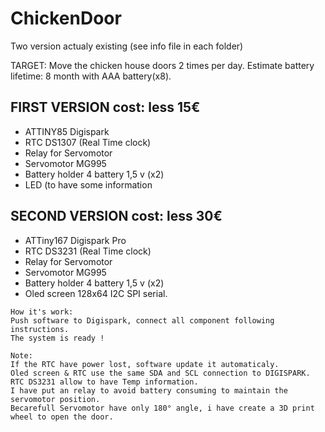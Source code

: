 # ChickenDoor
Two version actualy existing (see info file in each folder)

TARGET:
Move the chicken house doors 2 times per day.
Estimate battery lifetime: 8 month with AAA battery(x8).


## FIRST VERSION cost: less 15€
*   ATTINY85 Digispark
*   RTC DS1307 (Real Time clock)
*   Relay for Servomotor
*   Servomotor MG995
*   Battery holder 4 battery 1,5 v (x2)
*   LED (to have some information

## SECOND VERSION cost: less 30€
*   ATTiny167 Digispark Pro
*   RTC DS3231 (Real Time clock)
*   Relay for Servomotor
*   Servomotor MG995
*   Battery holder 4 battery 1,5 v (x2)
*   Oled screen 128x64 I2C SPI serial.

```
How it's work:
Push software to Digispark, connect all component following instructions.
The system is ready !

Note:
If the RTC have power lost, software update it automaticaly.
Oled screen & RTC use the same SDA and SCL connection to DIGISPARK.
RTC DS3231 allow to have Temp information.
I have put an relay to avoid battery consuming to maintain the servomotor position.
Becarefull Servomotor have only 180° angle, i have create a 3D print wheel to open the door.
```

